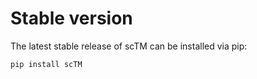 # Stable version

The latest stable release of scTM can be installed via pip:

```
pip install scTM
```
